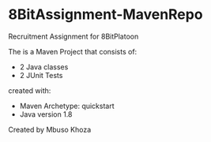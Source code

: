 # 8BitAssignment-MavenRepo
Recruitment Assignment for 8BitPlatoon

The is a Maven Project that consists of:
* 2 Java classes
* 2 JUnit Tests

created with:
* Maven Archetype: quickstart
* Java version 1.8

Created by
Mbuso Khoza
